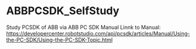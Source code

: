 # ABBPCSDK_SelfStudy
Study PCSDK of ABB via ABB PC SDK Manual
Linnk to Manual: https://developercenter.robotstudio.com/api/pcsdk/articles/Manual/Using-the-PC-SDK/Using-the-PC-SDK-Topic.html
